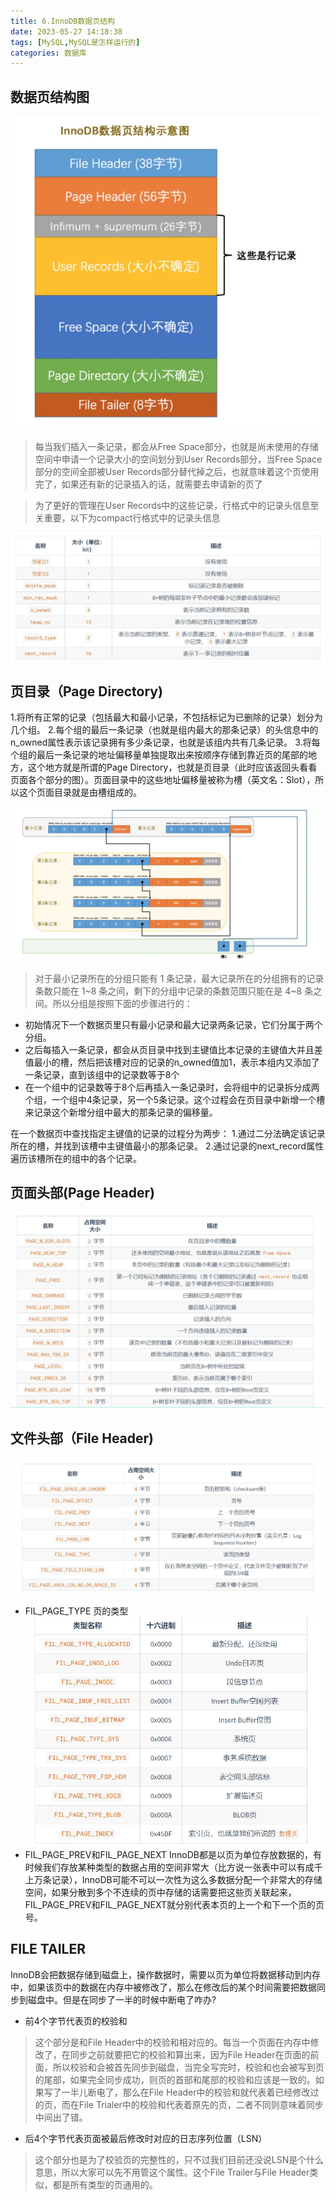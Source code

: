 ```yaml
---
title: 6.InnoDB数据页结构
date: 2023-05-27 14:18:38
tags: [MySQL,MySQL是怎样运行的]
categories: 数据库
---
```

## 数据页结构图
![QQ截图20221212140703.png](images/6_1.jpg)

>每当我们插入一条记录，都会从Free Space部分，也就是尚未使用的存储空间中申请一个记录大小的空间划分到User Records部分，当Free Space部分的空间全部被User Records部分替代掉之后，也就意味着这个页使用完了，如果还有新的记录插入的话，就需要去申请新的页了

>为了更好的管理在User Records中的这些记录，行格式中的记录头信息至关重要，以下为compact行格式中的记录头信息

![QQ截图20221216113033.png](images/6_2.jpg)

## 页目录（Page Directory)
1.将所有正常的记录（包括最大和最小记录，不包括标记为已删除的记录）划分为几个组。
2.每个组的最后一条记录（也就是组内最大的那条记录）的头信息中的n_owned属性表示该记录拥有多少条记录，也就是该组内共有几条记录。
3.将每个组的最后一条记录的地址偏移量单独提取出来按顺序存储到靠近页的尾部的地方，这个地方就是所谓的Page Directory，也就是页目录（此时应该返回头看看页面各个部分的图）。页面目录中的这些地址偏移量被称为槽（英文名：Slot），所以这个页面目录就是由槽组成的。

![QQ截图20221216113857.png](images/6_3.jpg)

>对于最小记录所在的分组只能有 1 条记录，最大记录所在的分组拥有的记录条数只能在 1~8 条之间，剩下的分组中记录的条数范围只能在是 4~8 条之间。所以分组是按照下面的步骤进行的：

- 初始情况下一个数据页里只有最小记录和最大记录两条记录，它们分属于两个分组。
- 之后每插入一条记录，都会从页目录中找到主键值比本记录的主键值大并且差值最小的槽，然后把该槽对应的记录的n_owned值加1，表示本组内又添加了一条记录，直到该组中的记录数等于8个
- 在一个组中的记录数等于8个后再插入一条记录时，会将组中的记录拆分成两个组，一个组中4条记录，另一个5条记录。这个过程会在页目录中新增一个槽来记录这个新增分组中最大的那条记录的偏移量。

在一个数据页中查找指定主键值的记录的过程分为两步：
1.通过二分法确定该记录所在的槽，并找到该槽中主键值最小的那条记录。
2.通过记录的next_record属性遍历该槽所在的组中的各个记录。

## 页面头部(Page Header)
![QQ截图20221216114601.png](images/6_4.jpg)

## 文件头部（File Header)
![QQ截图20221216114854.png](images/6_5.jpg)
- FIL_PAGE_TYPE 页的类型
![QQ截图20221216115011.png](images/6_6.jpg)
- FIL_PAGE_PREV和FIL_PAGE_NEXT
InnoDB都是以页为单位存放数据的，有时候我们存放某种类型的数据占用的空间非常大（比方说一张表中可以有成千上万条记录），InnoDB可能不可以一次性为这么多数据分配一个非常大的存储空间，如果分散到多个不连续的页中存储的话需要把这些页关联起来，FIL_PAGE_PREV和FIL_PAGE_NEXT就分别代表本页的上一个和下一个页的页号。

## FILE TAILER

InnoDB会把数据存储到磁盘上，操作数据时，需要以页为单位将数据移动到内存中，如果该页中的数据在内存中被修改了，那么在修改后的某个时间需要把数据同步到磁盘中。但是在同步了一半的时候中断电了咋办?
-  前4个字节代表页的校验和
>这个部分是和File Header中的校验和相对应的。每当一个页面在内存中修改了，在同步之前就要把它的校验和算出来，因为File Header在页面的前面，所以校验和会被首先同步到磁盘，当完全写完时，校验和也会被写到页的尾部，如果完全同步成功，则页的首部和尾部的校验和应该是一致的。如果写了一半儿断电了，那么在File Header中的校验和就代表着已经修改过的页，而在File Trialer中的校验和代表着原先的页，二者不同则意味着同步中间出了错。
- 后4个字节代表页面被最后修改时对应的日志序列位置（LSN）
> 这个部分也是为了校验页的完整性的，只不过我们目前还没说LSN是个什么意思，所以大家可以先不用管这个属性。这个File Trailer与File Header类似，都是所有类型的页通用的。